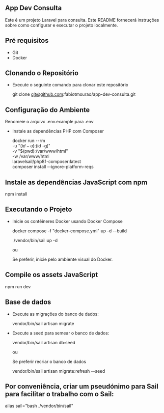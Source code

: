 
## App Dev Consulta

Este é um projeto Laravel para consulta. Este README fornecerá instruções sobre como configurar e executar o projeto localmente.


## Pré requisitos

- Git
- Docker

## Clonando o Repositório

- Execute o seguinte comando para clonar este repositório

  git clone git@github.com:fabiotmourao/app-dev-consulta.git

## Configuração do Ambiente
Renomeie o arquivo .env.example para .env

- Instale as dependências PHP com Composer

  docker run --rm \
  -u "$(id -u):$(id -g)" \
  -v "$(pwd):/var/www/html" \
  -w /var/www/html \
  laravelsail/php81-composer:latest \
  composer install --ignore-platform-reqs

## Instale as dependências JavaScript com npm

npm install

## Executando o Projeto

- Inicie os contêineres Docker usando Docker Compose

    docker compose -f "docker-compose.yml" up -d --build

    ./vendor/bin/sail up -d

    ou
    
    Se preferir, inicie pelo ambiente visual do Docker.

## Compile os assets JavaScript

npm run dev

## Base de dados

- Execute as migrações do banco de dados:

    vendor/bin/sail artisan migrate

- Execute a seed para semear o banco de dados:

    vendor/bin/sail artisan db:seed

    ou 
    
    Se preferir recriar o banco de dados

    vendor/bin/sail artisan migrate:refresh --seed

 
## Por conveniência, criar um pseudónimo para Sail para facilitar o trabalho com o Sail:

alias sail="bash ./vendor/bin/sail"
